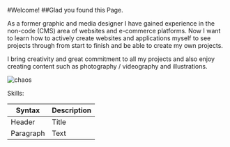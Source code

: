 #Welcome!
##Glad you found this Page.

As a former graphic and media designer I have gained experience in the non-code (CMS) area of websites and e-commerce platforms. Now I want to learn how to actively create websites and applications myself to see projects through from start to finish and be able to create my own projects.

I bring creativity and great commitment to all my projects and also enjoy creating content such as photography / videography and illustrations.

![chaos]([image.jpg](https://media4.giphy.com/media/v1.Y2lkPTc5MGI3NjExdjJ1dXd2NWJ3ZGIzZHRkaW93ZWZvdXZyaTVyZHV1ODNyMDdidGV1ciZlcD12MV9pbnRlcm5hbF9naWZfYnlfaWQmY3Q9Zw/YaSHZOV9lldomYFO6B/giphy.gif))


Skills:

| Syntax | Description |
| ----------- | ----------- |
| Header | Title |
| Paragraph | Text |

